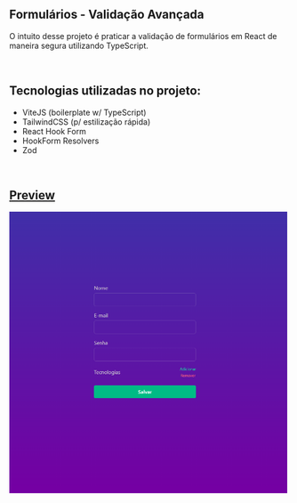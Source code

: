 ## Formulários - Validação Avançada

O intuito desse projeto é praticar a validação de formulários em React de maneira segura utilizando TypeScript.

</br>

## Tecnologias utilizadas no projeto:

- ViteJS (boilerplate w/ TypeScript)
- TailwindCSS (p/ estilização rápida)
- React Hook Form
- HookForm Resolvers
- Zod

</br>

## [Preview](https://form-validacao-avancada.vercel.app/)

<img src="./src/assets/project.png" width="500" />
